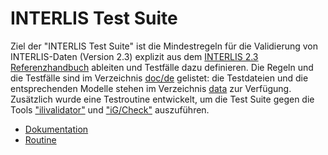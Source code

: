# INTERLIS Test Suite
Ziel der "INTERLIS Test Suite" ist die Mindestregeln für die Validierung von INTERLIS-Daten (Version 2.3) explizit aus dem [INTERLIS 2.3 Referenzhandbuch](https://www.interlis.ch/download/interlis2/ili2-refman_2006-04-13_d.pdf) ableiten und Testfälle dazu definieren.
Die Regeln und die Testfälle sind im Verzeichnis [doc/de](doc/de) gelistet: die Testdateien und die entsprechenden Modelle stehen im Verzeichnis [data](data) zur Verfügung.
Zusätzlich wurde eine Testroutine entwickelt, um die Test Suite gegen die Tools ["ilivalidator"](https://www.interlis.ch/downloads/ilivalidator) und ["iG/Check"](https://www.interlis.ch/downloads/igcheck) auszuführen.
- [Dokumentation](doc/de/)
- [Routine](routine/README_de-CH.md)
